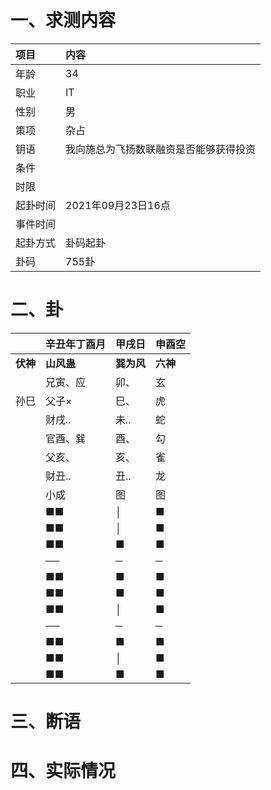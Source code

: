 # 一、求测内容
|项目|内容|
|:-|:-|
|年龄|34|
|职业|IT|
|性别|男|
|策项|杂占|
|钥语|我向施总为飞扬数联融资是否能够获得投资|
|条件||
|时限||
|起卦时间|2021年09月23日16点|
|事件时间||
|起卦方式|卦码起卦|
|卦码|755卦|

# 二、卦
||辛丑年丁酉月|甲戌日|申酉空|
|:-|:-|:-|:-|
|**伏神**|**山风蛊**|**巽为风**|**六神**|
||兄寅、应|卯、|玄|
|孙巳|父子×|巳、|虎|
||财戌..|未..|蛇|
||官酉、巽|酉、|勾|
||父亥、|亥、|雀|
||财丑..|丑..|龙|
||小成|图|图|
||■■|│|■|
||■■|│|■|
||■■|■|■|
||──|─|─|
||■■|■|■|
||■■|■|■|
||■■|│|■|
||──|─|─|
||■■|■|■|
||■■|│|■|
||■■|■|■|


# 三、断语

# 四、实际情况